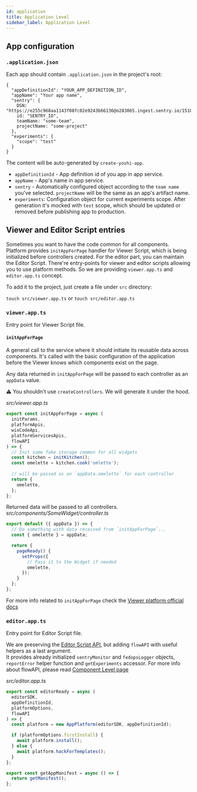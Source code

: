 ```yaml
---
id: application
title: Application Level
sidebar_label: Application Level
---
```


## App configuration
### `.application.json`
Each app should contain `.application.json` in the project's root:
```
{
  "appDefinitionId": "YOUR_APP_DEFINITION_ID",
  "appName": "Your app name",
  "sentry": {
    DSN: "https://e255c968aa1143f08fc02e9243b66136@o283065.ingest.sentry.io/1510555",
    id: "SENTRY_ID",
    teamName: "some-team",
    projectName: "some-project"
  },
  "experiments": {
    "scope": "test"
  }
}
```
The content will be auto-generated by `create-yoshi-app`.
- `appDefinitionId` - App definition id of you app in app service.
- `appName` - App's name in app service.
- `sentry` - Automatically configured object according to the `team name` you've selected. `projectName` will be the same as an app's artifact name.
- `experiments`: Configuration object for current experiments scope. After generation it's mocked with `test` scope, which should be updated or removed before publishing app to production.


## Viewer and Editor Script entries
Sometimes you want to have the code common for all components. Platform provides `initAppForPage` handler for Viewer Script, which is being initialized before controllers created.
For the editor part, you can maintain the Editor Script.
There're entry-points for viewer and editor scripts allowing you to use platform methods. So we are providing `viewer.app.ts` and `editor.app.ts` concept.

To add it to the project, just create a file under `src` directory:

`touch src/viewer.app.ts` or `touch src/editor.app.ts`

### `viewer.app.ts`
Entry point for Viewer Script file.

#### `initAppForPage`
A general call to the service where it should initiate its reusable data across components.
It's called with the basic configuration of the application before the Viewer knows which components exist on the page.

Any data returned in `initAppForPage` will be passed to each controller as an `appData` value.


⚠️ You shouldn't use `createControllers`. We will generate it under the hood.

*src/viewer.app.ts*
```ts
export const initAppForPage = async (
  initParams,
  platformApis,
  wixCodeApi,
  platformServicesApis,
  flowAPI
) => {
  // Init some fake storage common for all widgets
  const kitchen = initKitchen();
  const omelette = kitchen.cook('omlette');
  
  // will be passed as an `appData.omelette` for each controller
  return {
    omelette,
  };
};
```

Returned data will be passed to all controllers.
*src/components/SomeWidget/controller.ts*
```ts
export default ({ appData }) => {
  // Do something with data received from `initAppForPage`...
  const { omelette } = appData;

  return {
    pageReady() {
      setProps({
        // Pass it to the Widget if needed
        omelette,
      });
    }
  };
};
```

For more info related to `initAppForPage` check the [Viewer platform official docs](https://bo.wix.com/wix-docs/client/client-viewer-platform/articles/lifecycle#client-viewer-platform_articles_lifecycle_initappforpage)

### `editor.app.ts`
Entry point for Editor Script file.

We are preserving the [Editor Script API](https://bo.wix.com/wix-docs/client/editor-platform/editor-application-reference/editor-platform-app), but adding `flowAPI` with useful helpers as a last argument.  
It provides already initialized `sentryMonitor` and `fedopsLogger` objects, `reportError` helper function and `getExperiments` accessor. For more info about flowAPI, please read [Component Level page](./component#flowapi)

*src/editor.app.ts*
```ts
export const editorReady = async (
  editorSDK,
  appDefinitionId,
  platformOptions,
  flowAPI
) => {
  const platform = new AppPlatform(editorSDK, appDefinitionId);

  if (platformOptions.firstInstall) {
    await platform.install();
  } else {
    await platform.hackForTemplates();
  }
};

export const getAppManifest = async () => {
  return getManifest();
};
```

